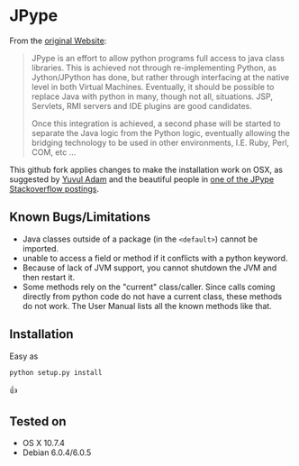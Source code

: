 JPype
=====

From the [original Website](http://jpype.sourceforge.net/index.html):

> JPype is an effort to allow python programs full access to java class libraries.
> This is achieved not through re-implementing Python, as Jython/JPython has done,
> but rather through interfacing at the native level in both Virtual Machines.
> Eventually, it should be possible to replace Java with python in many, though not all, situations. 
> JSP, Servlets, RMI servers and IDE plugins are good candidates.
> 
> Once this integration is achieved, a second phase will be started to separate the Java logic from 
> the Python logic, eventually allowing the bridging technology to be used in other environments, 
> I.E. Ruby, Perl, COM, etc ...

This github fork applies changes to make the installation work on OSX,
as suggested by [Yuvul Adam](http://blog.y3xz.com/post/5037243230/installing-jpype-on-mac-os-x)
and the beautiful people in [one of the JPype Stackoverflow postings](http://stackoverflow.com/questions/8525193/cannot-install-jpype-on-os-x-lion-to-use-with-neo4j).

Known Bugs/Limitations
----------------------
* Java classes outside of a package (in the `<default>`) cannot be imported.
* unable to access a field or method if it conflicts with a python keyword.
* Because of lack of JVM support, you cannot shutdown the JVM and then restart it.
* Some methods rely on the "current" class/caller. Since calls coming directly from 
  python code do not have a current class, these methods do not work. The User Manual 
  lists all the known methods like that.

Installation
------------

Easy as

    python setup.py install

:+1:

Tested on
---------

* OS X 10.7.4
* Debian 6.0.4/6.0.5
